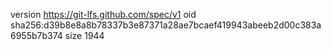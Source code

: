 version https://git-lfs.github.com/spec/v1
oid sha256:d39b8e8a8b78337b3e87371a28ae7bcaef419943abeeb2d00c383a6955b7b374
size 1944
